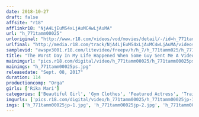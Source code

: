 ```yaml
---
date: 2018-10-27
draft: false
affsite: "r18"
afflinkr18: "NjA4LjEuMS4xLjAuMC4wLjAuMA"
url: "h_771tamm00025"
urloriginal: "http://www.r18.com/videos/vod/movies/detail/-/id=h_771tamm00025"
urlfinal: "http://media.r18.com/track/NjA4LjEuMS4xLjAuMC4wLjAuMA/videos/vod/movies/detail/-/id=h_771tamm00025"
samplevid: "awspv3001.r18.com/litevideo/freepv/h/h_7/h_771tamm025/h_771tamm025_dmb_w.mp4"
title: "The Worst Day In My Life Happened When Some Guy Sent Me A Video Letter Of Himself Breaking In My Sports-Playing Beautiful Girlfriend Rika Mari"
mainimgurl: "pics.r18.com/digital/video/h_771tamm00025/h_771tamm00025ps.jpg"
mainimgs: "h_771tamm00025ps.jpg"
releasedate: "Sept. 08, 2017"
duration: 114
productioncomp: "Orga"
girls: ['Rika Mari']
categories: ['Beautiful Girl', 'Gym Clothes', 'Featured Actress', 'Training', 'Sports', 'Cheating Wife', 'Drama', 'Hi-Def']
imgurls: ['pics.r18.com/digital/video/h_771tamm00025/h_771tamm00025jp-1.jpg', 'pics.r18.com/digital/video/h_771tamm00025/h_771tamm00025jp-2.jpg', 'pics.r18.com/digital/video/h_771tamm00025/h_771tamm00025jp-3.jpg', 'pics.r18.com/digital/video/h_771tamm00025/h_771tamm00025jp-4.jpg', 'pics.r18.com/digital/video/h_771tamm00025/h_771tamm00025jp-5.jpg', 'pics.r18.com/digital/video/h_771tamm00025/h_771tamm00025jp-6.jpg', 'pics.r18.com/digital/video/h_771tamm00025/h_771tamm00025jp-7.jpg', 'pics.r18.com/digital/video/h_771tamm00025/h_771tamm00025jp-8.jpg', 'pics.r18.com/digital/video/h_771tamm00025/h_771tamm00025jp-9.jpg', 'pics.r18.com/digital/video/h_771tamm00025/h_771tamm00025jp-10.jpg', 'pics.r18.com/digital/video/h_771tamm00025/h_771tamm00025jp-11.jpg', 'pics.r18.com/digital/video/h_771tamm00025/h_771tamm00025jp-12.jpg', 'pics.r18.com/digital/video/h_771tamm00025/h_771tamm00025jp-13.jpg', 'pics.r18.com/digital/video/h_771tamm00025/h_771tamm00025jp-14.jpg', 'pics.r18.com/digital/video/h_771tamm00025/h_771tamm00025jp-15.jpg', 'pics.r18.com/digital/video/h_771tamm00025/h_771tamm00025jp-16.jpg', 'pics.r18.com/digital/video/h_771tamm00025/h_771tamm00025jp-17.jpg', 'pics.r18.com/digital/video/h_771tamm00025/h_771tamm00025jp-18.jpg', 'pics.r18.com/digital/video/h_771tamm00025/h_771tamm00025jp-19.jpg', 'pics.r18.com/digital/video/h_771tamm00025/h_771tamm00025jp-20.jpg']
imgs: ['h_771tamm00025jp-1.jpg', 'h_771tamm00025jp-2.jpg', 'h_771tamm00025jp-3.jpg', 'h_771tamm00025jp-4.jpg', 'h_771tamm00025jp-5.jpg', 'h_771tamm00025jp-6.jpg', 'h_771tamm00025jp-7.jpg', 'h_771tamm00025jp-8.jpg', 'h_771tamm00025jp-9.jpg', 'h_771tamm00025jp-10.jpg', 'h_771tamm00025jp-11.jpg', 'h_771tamm00025jp-12.jpg', 'h_771tamm00025jp-13.jpg', 'h_771tamm00025jp-14.jpg', 'h_771tamm00025jp-15.jpg', 'h_771tamm00025jp-16.jpg', 'h_771tamm00025jp-17.jpg', 'h_771tamm00025jp-18.jpg', 'h_771tamm00025jp-19.jpg', 'h_771tamm00025jp-20.jpg']
---
```

